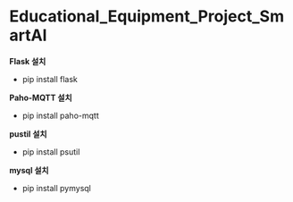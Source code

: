 # Educational_Equipment_Project_SmartAI

**Flask 설치**
* pip install flask

**Paho-MQTT 설치**
* pip install paho-mqtt

**pustil 설치**
* pip install psutil

**mysql 설치**
* pip install pymysql 
